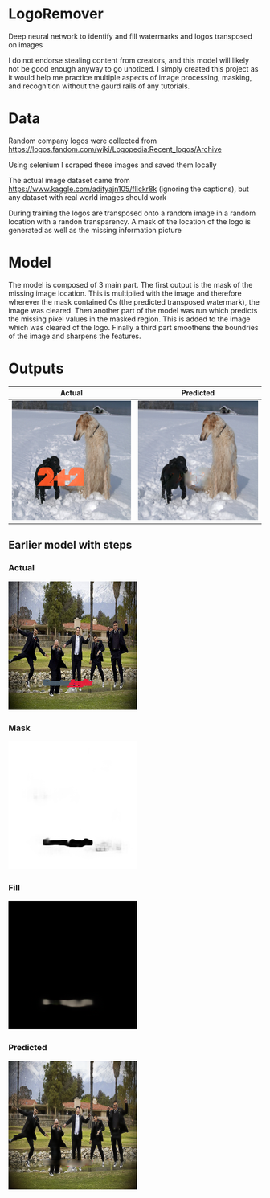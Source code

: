 # LogoRemover
Deep neural network to identify and fill watermarks and logos transposed on images

I do not endorse stealing content from creators, and this model will likely not be good enough anyway to go unoticed. I simply created this project as it would help me practice multiple aspects of image processing, masking, and recognition without the gaurd rails of any tutorials.

# Data

Random company logos were collected from https://logos.fandom.com/wiki/Logopedia:Recent_logos/Archive

Using selenium I scraped these images and saved them locally

The actual image dataset came from https://www.kaggle.com/adityajn105/flickr8k (ignoring the captions), but any dataset with real world images should work

During training the logos are transposed onto a random image in a random location with a randon transparency. A mask of the location of the logo is generated as well as the missing information picture

# Model

The model is composed of 3 main part. The first output is the mask of the missing image location. This is multiplied with the image and therefore wherever the mask contained 0s (the predicted transposed watermark), the image was cleared. Then another part of the model was run which predicts the missing pixel values in the masked region. This is added to the image which was cleared of the logo. Finally a third part smoothens the boundries of the image and sharpens the features.

# Outputs

Actual                     |Predicted
:-------------------------:|:-------------------------:
![Actual dog image](output/dogActual.png "Actual Image") | ![Predicted dog image](output/dogPredict.png "Predicted Image")


## Earlier model with steps
### Actual
![Actual people image](output/peopleActual.png "Actual Image")
### Mask
![Masked people image](output/peopleMask.png "Masked Image")
### Fill
![Fill prediction people image](output/peopleFill.png "Predicted Fill Image")
### Predicted
![Predicted people image](output/peoplePredict.png "Predicted Image")


